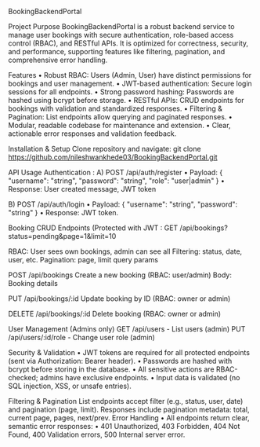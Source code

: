 
BookingBackendPortal 

Project Purpose 
BookingBackendPortal is a robust backend service to manage user 
bookings with secure authentication, role-based access control (RBAC), 
and RESTful APIs. It is optimized for correctness, security, and 
performance, supporting features like filtering, pagination, and 
comprehensive error handling. 

Features 
• Robust RBAC: Users (Admin, User) have distinct permissions for bookings and user management.
• JWT-based authentication: Secure login sessions for all endpoints.
• Strong password hashing: Passwords are hashed using bcrypt before storage.
• RESTful APIs: CRUD endpoints for bookings with validation and standardized responses.
• Filtering & Pagination: List endpoints allow querying and paginated responses.
• Modular, readable codebase for maintenance and extension.
• Clear, actionable error responses and validation feedback.

Installation & Setup 
Clone repository and navigate:
git clone https://github.com/nileshwankhede03/BookingBackendPortal.git

API Usage 
Authentication :
A) POST /api/auth/register
• Payload: { "username": "string", "password": "string", "role": "user|admin" }
• Response: User created message, JWT token

B) POST /api/auth/login 
• Payload: { "username": "string", "password": "string" }
• Response: JWT token.

Booking CRUD Endpoints (Protected with JWT :
GET /api/bookings?status=pending&page=1&limit=10 

RBAC: User sees own bookings, admin can see all 
Filtering: status, date, user, etc. 
Pagination: page, limit query params 

POST /api/bookings
Create a new booking (RBAC: user/admin) 
Body: Booking details 

PUT /api/bookings/:id
Update booking by ID (RBAC: owner or admin) 

DELETE /api/bookings/:id
Delete booking (RBAC: owner or admin) 

User Management (Admins only) 
GET /api/users - List users (admin) 
PUT /api/users/:id/role - Change user role (admin) 

Security & Validation 
• JWT tokens are required for all protected endpoints (sent via Authorization: Bearer 
header). 
• Passwords are hashed with bcrypt before storing in the database. 
• All sensitive actions are RBAC-checked; admins have exclusive endpoints. 
• Input data is validated (no SQL injection, XSS, or unsafe entries). 

Filtering & Pagination 
List endpoints accept filter (e.g., status, user, date) and pagination (page, limit). 
Responses include pagination metadata: total, current page, pages, next/prev. 
Error Handling 
• All endpoints return clear, semantic error responses: 
• 401 Unauthorized, 403 Forbidden, 404 Not Found, 400 Validation errors, 500 Internal 
server error.
